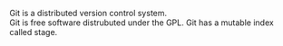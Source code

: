 Git is a distributed version control system.  
Git is free software distrubuted under the GPL.
Git has a mutable index called stage.